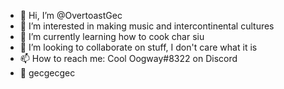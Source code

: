 - 👋 Hi, I’m @OvertoastGec
- 👀 I’m interested in making music and intercontinental cultures
- 🌱 I’m currently learning how to cook char siu
- 💞️ I’m looking to collaborate on stuff, I don't care what it is
- 📫 How to reach me: Cool Oogway#8322 on Discord
- 🙌 gecgecgec
<!---
OvertoastGec/OvertoastGec is a ✨ special ✨ repository because its `README.md` (this file) appears on your GitHub profile.
You can click the Preview link to take a look at your changes.
--->
